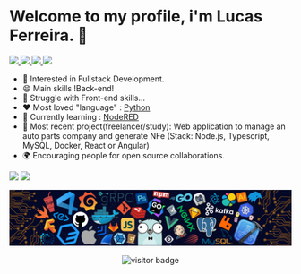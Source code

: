 # Welcome to my profile, i'm Lucas Ferreira. 👋
<div>
    <p align="left">
        <!-- <a href="mailto:lucasf1991@hotmail.com">
            <img src="https://img.shields.io/badge/gmail-%23DD0031.svg?&style=for-the-badge&logo=gmail&logoColor=white"/>
        </a> -->
        <a href="mailto:lucasf1991@hotmail.com?">
            <img src="https://img.shields.io/badge/-Email-%23DD0031.svg?&style=for-the-badge&logo=gmail&logoColor=white"/>
        </a>
        <a href="https://www.linkedin.com/in/lucas-ferreira-210629198/">
            <img src="https://img.shields.io/badge/-Linkedin-blue?style=for-the-badge&labelColor=white&logo=linkedin&logoColor=blue&link=https://www.linkedin.com/in/lucas-ferreira-210629198/"/>
        </a>
        <a href="https://steamcommunity.com/profiles/76561198047673262">
            <img src="https://img.shields.io/badge/-Steam-gray?style=for-the-badge&labelColor=white&logo=Steam&logoColor=black&link=https://steamcommunity.com/profiles/76561198047673262"/>
        </a>
        <a href="https://www.facebook.com/lucas.ferreira.brazil">
            <img src="https://img.shields.io/badge/-Facebook-blue?style=for-the-badge&labelColor=white&logo=facebook&logoColor=blue&link=https://www.facebook.com/lucas.ferreira.brazil"/>
        </a>
    </p>
</div>

* 🧐    Interested in Fullstack Development.
* 😄    Main skills !Back-end!
* 🤯    Struggle with Front-end skills...
* ❤️    Most loved "language" : [Python](http://python.org)
* 🌱 	Currently learning : [NodeRED](https://nodered.org)
* 🚀	Most recent project(freelancer/study): Web application to manage an auto parts company and generate NFe (Stack: Node.js, Typescript, MySQL, Docker, React or Angular)
* 🌍    Encouraging people for open source collaborations.

<div>
    <img height="180em" src="https://github-readme-stats.vercel.app/api?username=knov1991&show_icons=true&theme=dark&include_all_commits=true&count_private=true"/>
    <img height="180em" src="https://github-readme-stats.vercel.app/api/top-langs/?username=knov1991&layout=compact&langs_count=7&theme=dark"/>
</div>

![](https://github.com/knov1991/knov1991/blob/master/img/developer.png)

<div>
    <p  align="center">
        <img src="https://visitor-badge.laobi.icu/badge?style=for-the-badge&page_id=knov1991.knov1991" alt="visitor badge"/>       
    </p>
</div>
